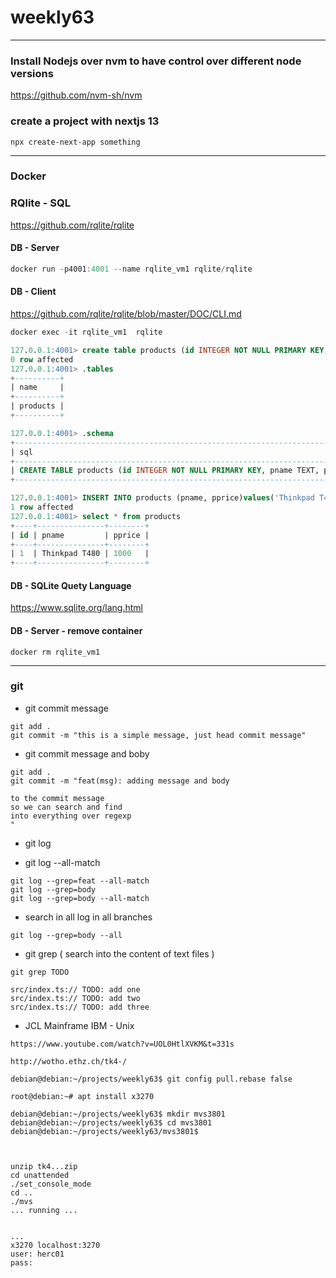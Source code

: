 # weekly63

-----------------

### Install Nodejs over nvm to have control over different node versions

<https://github.com/nvm-sh/nvm>


### create a project with nextjs 13

```
npx create-next-app something
```

-----------------

### Docker

### RQlite - SQL

<https://github.com/rqlite/rqlite>

#### DB - Server

```ts
docker run -p4001:4001 --name rqlite_vm1 rqlite/rqlite 

```

#### DB - Client

<https://github.com/rqlite/rqlite/blob/master/DOC/CLI.md>

```ts
docker exec -it rqlite_vm1  rqlite

```

```sql
127.0.0.1:4001> create table products (id INTEGER NOT NULL PRIMARY KEY, pname TEXT, pprice DOUBLE)
0 row affected
127.0.0.1:4001> .tables
+----------+
| name     |
+----------+
| products |
+----------+
```

```sql
127.0.0.1:4001> .schema
+------------------------------------------------------------------------------------+
| sql                                                                                |
+------------------------------------------------------------------------------------+
| CREATE TABLE products (id INTEGER NOT NULL PRIMARY KEY, pname TEXT, pprice DOUBLE) |
+------------------------------------------------------------------------------------+

```

```sql
127.0.0.1:4001> INSERT INTO products (pname, pprice)values('Thinkpad T480',1000)
1 row affected
127.0.0.1:4001> select * from products
+----+---------------+--------+
| id | pname         | pprice |
+----+---------------+--------+
| 1  | Thinkpad T480 | 1000   |
+----+---------------+--------+

```

#### DB - SQLite Quety Language 

<https://www.sqlite.org/lang.html>

#### DB - Server - remove container
```
docker rm rqlite_vm1
```

-----------------

### git

- git commit message

```
git add .
git commit -m "this is a simple message, just head commit message"
```

- git commit message and boby

```
git add .
git commit -m "feat(msg): adding message and body

to the commit message
so we can search and find
into everything over regexp
"

```

- git log


- git log --all-match

```
git log --grep=feat --all-match
git log --grep=body 
git log --grep=body --all-match
```

- search in all log in all branches
```
git log --grep=body --all
```

- git grep ( search into the content of text files )
```
git grep TODO

src/index.ts:// TODO: add one
src/index.ts:// TODO: add two
src/index.ts:// TODO: add three
```

- JCL Mainframe IBM - Unix 
```
https://www.youtube.com/watch?v=UOL0HtlXVKM&t=331s

http://wotho.ethz.ch/tk4-/

debian@debian:~/projects/weekly63$ git config pull.rebase false

root@debian:~# apt install x3270

debian@debian:~/projects/weekly63$ mkdir mvs3801
debian@debian:~/projects/weekly63$ cd mvs3801
debian@debian:~/projects/weekly63/mvs3801$ 



```

```
unzip tk4...zip
cd unattended
./set_console_mode
cd ..
./mvs
... running ...


...
x3270 localhost:3270
user: herc01
pass: 
```
